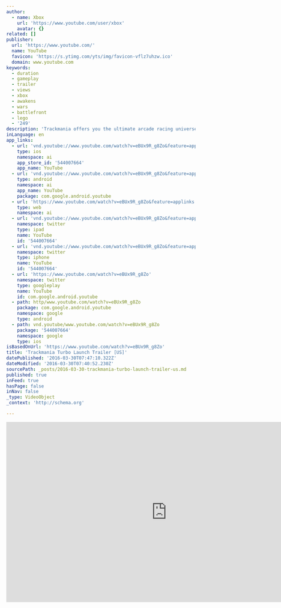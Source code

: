 ```yaml
---
author:
  - name: Xbox
    url: 'https://www.youtube.com/user/xbox'
    avatar: {}
related: []
publisher:
  url: 'https://www.youtube.com/'
  name: YouTube
  favicon: 'https://s.ytimg.com/yts/img/favicon-vflz7uhzw.ico'
  domain: www.youtube.com
keywords:
  - duration
  - gameplay
  - trailer
  - views
  - xbox
  - awakens
  - wars
  - battlefront
  - lego
  - '249'
description: 'Trackmania offers you the ultimate arcade racing universe where everything is about reaching the perfect racing time. Test your skills in over 200 tracks, experience immediate fun by challenging your friends at home (offline splitscreen) or online. The competition lasts forever: design and share your own tracks with other players in the Trackbuilder!'
inLanguage: en
app_links:
  - url: 'vnd.youtube://www.youtube.com/watch?v=eBUx9R_g8Zo&feature=applinks'
    type: ios
    namespace: ai
    app_store_id: '544007664'
    app_name: YouTube
  - url: 'vnd.youtube://www.youtube.com/watch?v=eBUx9R_g8Zo&feature=applinks'
    type: android
    namespace: ai
    app_name: YouTube
    package: com.google.android.youtube
  - url: 'https://www.youtube.com/watch?v=eBUx9R_g8Zo&feature=applinks'
    type: web
    namespace: ai
  - url: 'vnd.youtube://www.youtube.com/watch?v=eBUx9R_g8Zo&feature=applinks'
    namespace: twitter
    type: ipad
    name: YouTube
    id: '544007664'
  - url: 'vnd.youtube://www.youtube.com/watch?v=eBUx9R_g8Zo&feature=applinks'
    namespace: twitter
    type: iphone
    name: YouTube
    id: '544007664'
  - url: 'https://www.youtube.com/watch?v=eBUx9R_g8Zo'
    namespace: twitter
    type: googleplay
    name: YouTube
    id: com.google.android.youtube
  - path: http/www.youtube.com/watch?v=eBUx9R_g8Zo
    package: com.google.android.youtube
    namespace: google
    type: android
  - path: vnd.youtube/www.youtube.com/watch?v=eBUx9R_g8Zo
    package: '544007664'
    namespace: google
    type: ios
isBasedOnUrl: 'https://www.youtube.com/watch?v=eBUx9R_g8Zo'
title: 'Trackmania Turbo Launch Trailer [US]'
datePublished: '2016-03-30T07:47:10.322Z'
dateModified: '2016-03-30T07:40:52.230Z'
sourcePath: _posts/2016-03-30-trackmania-turbo-launch-trailer-us.md
published: true
inFeed: true
hasPage: false
inNav: false
_type: VideoObject
_context: 'http://schema.org'

---
```

<iframe src="https://cdn.embedly.com/widgets/media.html?src=https%3A%2F%2Fwww.youtube.com%2Fembed%2FeBUx9R_g8Zo%3Ffeature%3Doembed&amp;url=https%3A%2F%2Fwww.youtube.com%2Fwatch%3Fv%3DeBUx9R_g8Zo&amp;image=https%3A%2F%2Fi.ytimg.com%2Fvi%2FeBUx9R_g8Zo%2Fhqdefault.jpg&amp;key=b7d04c9b404c499eba89ee7072e1c4f7&amp;type=text%2Fhtml&amp;schema=youtube" width="854" height="480" scrolling="no" frameborder="0" allowfullscreen="allowfullscreen" style=""></iframe>